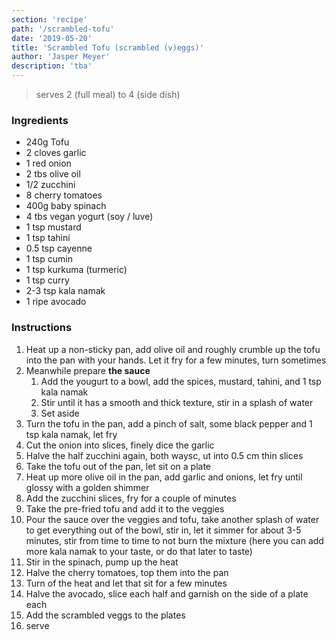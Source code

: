 ```yaml
---
section: 'recipe'
path: '/scrambled-tofu'
date: '2019-05-20'
title: 'Scrambled Tofu (scrambled (v)eggs)'
author: 'Jasper Meyer'
description: 'tba'
---
```


> serves 2 (full meal) to 4 (side dish)

### Ingredients

- 240g Tofu
- 2 cloves garlic
- 1 red onion
- 2 tbs olive oil
- 1/2 zucchini
- 8 cherry tomatoes
- 400g baby spinach
- 4 tbs vegan yogurt (soy / luve)
- 1 tsp mustard
- 1 tsp tahini
- 0.5 tsp cayenne
- 1 tsp cumin
- 1 tsp kurkuma (turmeric)
- 1 tsp curry
- 2-3 tsp kala namak
- 1 ripe avocado

### Instructions

1. Heat up a non-sticky pan, add olive oil and roughly crumble up the tofu into the pan with your hands. Let it fry for a few minutes, turn sometimes
2. Meanwhile prepare **the sauce**
    1. Add the yougurt to a bowl, add the spices, mustard, tahini, and 1 tsp kala namak
    2. Stir until it has a smooth and thick texture, stir in a splash of water
    3. Set aside
3. Turn the tofu in the pan, add a pinch of salt, some black pepper and 1 tsp kala namak, let fry
4. Cut the onion into slices, finely dice the garlic
5. Halve the half zucchini again, both waysc, ut into 0.5 cm thin slices
6. Take the tofu out of the pan, let sit on a plate
7. Heat up more olive oil in the pan, add garlic and onions, let fry until glossy with a golden shimmer
8. Add the zucchini slices, fry for a couple of minutes
9. Take the pre-fried tofu and add it to the veggies
10. Pour the sauce over the veggies and tofu, take another splash of water to get everything out of the bowl, stir in, let it simmer for about 3-5 minutes, stir from time to time to not burn the mixture (here you can add more kala namak to your taste, or do that later to taste)
11. Stir in the spinach, pump up the heat
12. Halve the cherry tomatoes, top them into the pan
13. Turn of the heat and let that sit for a few minutes
14. Halve the avocado, slice each half and garnish on the side of a plate each
15. Add the scrambled veggs to the plates
16. serve
